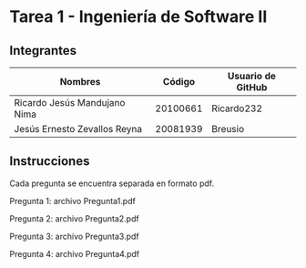 # Tarea 1 - Ingeniería de Software II
## Integrantes

| Nombres  | Código | Usuario de GitHub |
| ------------- | ------------- | ------------- |
| Ricardo Jesús Mandujano Nima  | 20100661  | Ricardo232 |
| Jesús Ernesto Zevallos Reyna  | 20081939  | Breusio |

## Instrucciones
Cada pregunta se encuentra separada en formato pdf.

Pregunta 1: archivo Pregunta1.pdf

Pregunta 2: archivo Pregunta2.pdf

Pregunta 3: archivo Pregunta3.pdf

Pregunta 4: archivo Pregunta4.pdf
